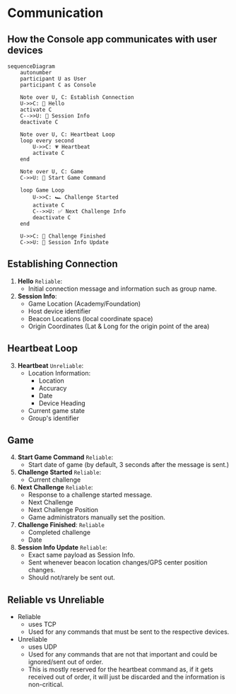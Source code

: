 # Communication
## How the Console app communicates with user devices

```mermaid
sequenceDiagram
    autonumber
    participant U as User
    participant C as Console
    
    Note over U, C: Establish Connection
    U->>C: 👋 Hello
    activate C
    C-->>U: 🔑 Session Info
    deactivate C
    
    Note over U, C: Heartbeat Loop
    loop every second
        U->>C: 💗 Heartbeat
        activate C
    end
    
    Note over U, C: Game
    C->>U: 🏁 Start Game Command
    
    loop Game Loop
        U->>C: 🏎️ Challenge Started
        activate C
        C-->>U: ✅ Next Challenge Info
        deactivate C
    end
    
    U->>C: 🏅 Challenge Finished
    C->>U: 🔑 Session Info Update
```

## Establishing Connection
1. **Hello** `Reliable`:
    - Initial connection message and information such as group name.
2. **Session Info**: 
    - Game Location (Academy/Foundation)
    - Host device identifier
    - Beacon Locations (local coordinate space)
    - Origin Coordinates (Lat & Long for the origin point of the area)

## Heartbeat Loop
3. **Heartbeat** `Unreliable`: 
    - Location Information: 
        - Location
        - Accuracy
        - Date
        - Device Heading
    - Current game state
    - Group's identifier

## Game
4. **Start Game Command** `Reliable`: 
    - Start date of game (by default, 3 seconds after the message is sent.)
5. **Challenge Started** `Reliable`:
    - Current challenge
6. **Next Challenge** `Reliable`: 
    - Response to a challenge started message.
    - Next Challenge
    - Next Challenge Position
    - Game administrators manually set the position.
7. **Challenge Finished**: `Reliable`
    - Completed challenge
    - Date
8. **Session Info Update** `Reliable`:
    - Exact same payload as Session Info.
    - Sent whenever beacon location changes/GPS center position changes.
    - Should not/rarely be sent out.

## Reliable vs Unreliable
- Reliable
    - uses TCP
    - Used for any commands that must be sent to the respective devices.
- Unreliable
    - uses UDP
    - Used for any commands that are not that important and could be ignored/sent out of order. 
    - This is mostly reserved for the heartbeat command as, if it gets received out of order, it will just be discarded and the information is non-critical.

